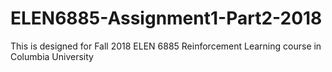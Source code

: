 # ELEN6885-Assignment1-Part2-2018
This is designed for Fall 2018 ELEN 6885 Reinforcement Learning course in Columbia University
